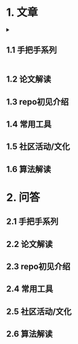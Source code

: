 # 1. 文章

<details>
<summary>

## 1.1 手把手系列
</summary>

| 标题 | 知乎链接 | 公众号链接 | 发表日期 | Repo |
|--|--|--|--|--|
| YOLOX  MMDetection 复现保姆级解析 | [# YOLOX 在 MMDetection 中复现全流程解析](https://zhuanlan.zhihu.com/p/398545304) | [# YOLOX  MMDetection 复现保姆级解析](https://mp.weixin.qq.com/s?__biz=MzI4MDcxNTY2MQ==&mid=2247483817&idx=1&sn=bc23f34108a2763e5379d8b236272a92&chksm=ebb5094bdcc2805d35eeeb1905b4ef6a01b4acebe8fff0b7d079c7de437ddf8b2c713557e827&token=1125533908&lang=zh_CN#rd) | 2021/08/11 | [MMDet](https://github.com/open-mmlab/mmdetection) |
| 小白都能看懂！手把手教你使用混淆矩阵分析目标检测 | [# 小白都能看懂！手把手教你使用混淆矩阵分析目标检测](https://zhuanlan.zhihu.com/p/443499860) | [# 小白都能看懂！手把手教你使用混淆矩阵分析目标检测](https://mp.weixin.qq.com/s?__biz=MzI4MDcxNTY2MQ==&mid=2247485584&idx=1&sn=3b3deb4a025cea7d089a4759d40e7055&chksm=ebb50072dcc28964c76882668f8c3609589afcd6a74b593622a2ff002964adff24eeb52eb851&token=1125533908&lang=zh_CN#rd) | 2021/12/09 | [MMDet](https://github.com/open-mmlab/mmdetection) |
| 超详细！手把手带你轻松掌握 MMDetection 整体构建流程(一) | [# 轻松掌握 MMDetection 整体构建流程(一)](https://zhuanlan.zhihu.com/p/337375549) | [# 超详细！手把手带你轻松掌握 MMDetection 整体构建流程(一)](http://mp.weixin.qq.com/s?__biz=MzI4MDcxNTY2MQ==&mid=2247486196&idx=1&sn=b6e19294d4e00f0c2bc3be7feff81f7f&chksm=ebb50216dcc28b00a38ae83f8f8d01194d354347c77545af3f38aaa0fb2e1f41f630ddb910d9#rd) | 2022/01/24 | [MMDet](https://github.com/open-mmlab/mmdetection) |
</details>

## 1.2 论文解读

## 1.3 repo初见介绍

## 1.4 常用工具

## 1.5 社区活动/文化

## 1.6 算法解读

# 2. 问答

## 2.1 手把手系列

## 2.2 论文解读

## 2.3 repo初见介绍

## 2.4 常用工具

## 2.5 社区活动/文化

## 2.6 算法解读